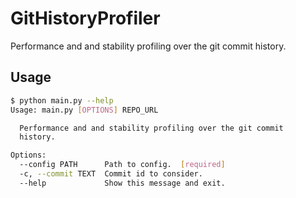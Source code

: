 # GitHistoryProfiler

Performance and and stability profiling over the git commit history.

## Usage

```bash
$ python main.py --help
Usage: main.py [OPTIONS] REPO_URL

  Performance and and stability profiling over the git commit
  history.

Options:
  --config PATH      Path to config.  [required]
  -c, --commit TEXT  Commit id to consider.
  --help             Show this message and exit.
```
